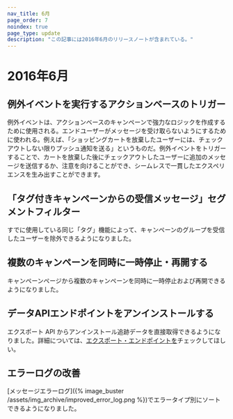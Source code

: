 ```yaml
---
nav_title: 6月
page_order: 7
noindex: true
page_type: update
description: "この記事には2016年6月のリリースノートが含まれている。"
---
```


# 2016年6月

## 例外イベントを実行するアクションベースのトリガー

例外イベントは、アクションベースのキャンペーンで強力なロジックを作成するために使用される。エンドユーザーがメッセージを受け取らないようにするために使われる。例えば、「ショッピングカートを放棄したユーザーには、チェックアウトしない限りプッシュ通知を送る」というものだ。例外イベントをトリガーすることで、カートを放棄した後にチェックアウトしたユーザーに追加のメッセージを送信するか、注意を向けることができ、シームレスで一貫したエクスペリエンスを生み出すことができます。

## 「タグ付きキャンペーンからの受信メッセージ」セグメントフィルター

すでに使用している同じ「タグ」機能によって、キャンペーンのグループを受信したユーザーを除外できるようになりました。

## 複数のキャンペーンを同時に一時停止・再開する

キャンペーンページから複数のキャンペーンを同時に一時停止および再開できるようになりました。

## データAPIエンドポイントをアンインストールする

エクスポート API からアンインストール追跡データを直接取得できるようになりました。詳細については、[エクスポート・エンドポイントを]({{site.baseurl}}/developer_guide/rest_api/export/#kpi-export)チェックしてほしい。

## エラーログの改善

[メッセージエラーログ]({% image_buster /assets/img_archive/improved_error_log.png %})でエラータイプ別にソートできるようになりました。

